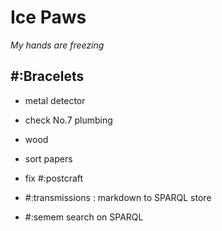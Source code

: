 # Ice Paws

*My hands are freezing*

## #:Bracelets

* metal detector
* check No.7 plumbing
* wood
* sort papers

* fix #:postcraft
* #:transmissions : markdown to SPARQL store
* #:semem search on SPARQL
